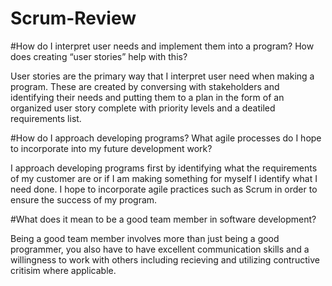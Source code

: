 # Scrum-Review
#How do I interpret user needs and implement them into a program? How does creating “user stories” help with this?

User stories are the primary way that I interpret user need when making a program. These are created by conversing with stakeholders and identifying their needs and putting them to a plan in the form of an organized user story complete with priority levels and a deatiled requirements list.

#How do I approach developing programs? What agile processes do I hope to incorporate into my future development work?

I approach developing programs first by identifying what the requirements of my customer are or if I am making something for myself I identify what I need done. I hope to incorporate agile practices such as Scrum in order to ensure the success of my program. 

#What does it mean to be a good team member in software development?

Being a good team member involves more than just being a good programmer, you also have to have excellent communication skills and a willingness to work with others including recieving and utilizing contructive critisim where applicable. 
